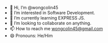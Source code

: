 - 👋 Hi, I’m @wongcolin45
- 👀 I’m interested in Software Development.
- 🌱 I’m currently learning EXPRESS JS.
- 💞️ I’m looking to collaborate on anything.
- 📫 How to reach me wongcolin45@gmail.com
- 😄 Pronouns: He/Him

<!---
wongcolin45/wongcolin45 is a ✨ special ✨ repository because its `README.md` (this file) appears on your GitHub profile.
You can click the Preview link to take a look at your changes.
--->
